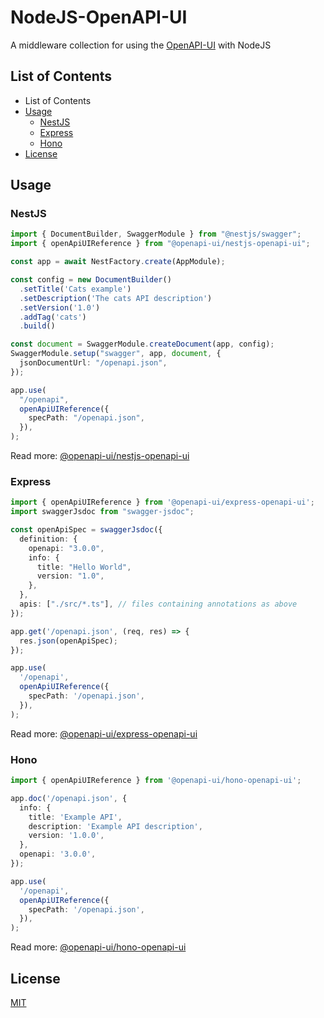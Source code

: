 # NodeJS-OpenAPI-UI

A middleware collection for using the [OpenAPI-UI](https://github.com/rookie-luochao/openapi-ui) with NodeJS

## List of Contents

- List of Contents
- [Usage](#Usage)
  - [NestJS](#nestjs)
  - [Express](#express)
  - [Hono](#hono)
- [License](#license)

## Usage

### NestJS
```ts
import { DocumentBuilder, SwaggerModule } from "@nestjs/swagger";
import { openApiUIReference } from "@openapi-ui/nestjs-openapi-ui";

const app = await NestFactory.create(AppModule);

const config = new DocumentBuilder()
  .setTitle('Cats example')
  .setDescription('The cats API description')
  .setVersion('1.0')
  .addTag('cats')
  .build()

const document = SwaggerModule.createDocument(app, config);
SwaggerModule.setup("swagger", app, document, {
  jsonDocumentUrl: "/openapi.json",
});

app.use(
  "/openapi",
  openApiUIReference({
    specPath: "/openapi.json",
  }),
);
```

Read more: [@openapi-ui/nestjs-openapi-ui](https://github.com/openapi-ui/nodejs-openapi-ui/tree/main/packages/nestjs-openapi-ui)

### Express
```ts
import { openApiUIReference } from '@openapi-ui/express-openapi-ui';
import swaggerJsdoc from "swagger-jsdoc";

const openApiSpec = swaggerJsdoc({
  definition: {
    openapi: "3.0.0",
    info: {
      title: "Hello World",
      version: "1.0",
    },
  },
  apis: ["./src/*.ts"], // files containing annotations as above
});

app.get('/openapi.json', (req, res) => {
  res.json(openApiSpec);
});

app.use(
  '/openapi',
  openApiUIReference({
    specPath: '/openapi.json',
  }),
);
```

Read more: [@openapi-ui/express-openapi-ui](https://github.com/openapi-ui/nodejs-openapi-ui/tree/main/packages/express-openapi-ui)

### Hono
```ts
import { openApiUIReference } from '@openapi-ui/hono-openapi-ui';

app.doc('/openapi.json', {
  info: {
    title: 'Example API',
    description: 'Example API description',
    version: '1.0.0',
  },
  openapi: '3.0.0',
});

app.use(
  '/openapi',
  openApiUIReference({
    specPath: '/openapi.json',
  }),
);
```

Read more: [@openapi-ui/hono-openapi-ui](https://github.com/openapi-ui/nodejs-openapi-ui/tree/main/packages/hono-openapi-ui)

## License
[MIT](https://github.com/openapi-ui/nodejs-openapi-ui/blob/main/LICENSE)